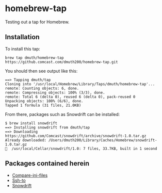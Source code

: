 # homebrew-tap

Testing out a tap for Homebrew.

## Installation

To install this tap:

```
brew tap dmuth/homebrew-tap https://github.comcast.com/dmuth200/homebrew-tap.git
```

You should then see output like this:
```
==> Tapping dmuth/tap
Cloning into '/usr/local/Homebrew/Library/Taps/dmuth/homebrew-tap'...
remote: Counting objects: 6, done.
remote: Compressing objects: 100% (3/3), done.
remote: Total 6 (delta 0), reused 6 (delta 0), pack-reused 0
Unpacking objects: 100% (6/6), done.
Tapped 1 formula (31 files, 21.0KB)
```

From there, packages such as Snowdrift can be installed:

```
$ brew install snowdrift
==> Installing snowdrift from dmuth/tap
==> Downloading https://github.com/Comcast/snowdrift/archive/snowdrift-1.0.tar.gz
Already downloaded: /Users/dmuth200/Library/Caches/Homebrew/snowdrift-1.0.tar.gz
🍺  /usr/local/Cellar/snowdrift/1.0: 7 files, 33.7KB, built in 1 second
```

## Packages contained herein

- <a href="https://github.com/Comcast/compare-ini-files">Compare-ini-files</a>
- <a href="https://github.com/Comcast/ssh-to">Ssh-to</a>
- <a href="tps://github.com/Comcast/snowdrift">Snowdrift</a>

